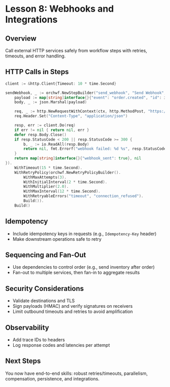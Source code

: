 # Lesson 8: Webhooks and Integrations

## Overview

Call external HTTP services safely from workflow steps with retries, timeouts, and error handling.

## HTTP Calls in Steps

```go
client := &http.Client{Timeout: 10 * time.Second}

sendWebhook, _ := orchwf.NewStepBuilder("send_webhook", "Send Webhook", func(ctx context.Context, input map[string]interface{}) (map[string]interface{}, error) {
    payload := map[string]interface{}{"event": "order.created", "id": input["order_id"]}
    body, _ := json.Marshal(payload)

    req, _ := http.NewRequestWithContext(ctx, http.MethodPost, "https://httpbin.org/post", bytes.NewReader(body))
    req.Header.Set("Content-Type", "application/json")

    resp, err := client.Do(req)
    if err != nil { return nil, err }
    defer resp.Body.Close()
    if resp.StatusCode < 200 || resp.StatusCode >= 300 {
        b, _ := io.ReadAll(resp.Body)
        return nil, fmt.Errorf("webhook failed: %d %s", resp.StatusCode, string(b))
    }
    return map[string]interface{}{"webhook_sent": true}, nil
}).
    WithTimeout(15 * time.Second).
    WithRetryPolicy(orchwf.NewRetryPolicyBuilder().
        WithMaxAttempts(3).
        WithInitialInterval(2 * time.Second).
        WithMultiplier(2.0).
        WithMaxInterval(12 * time.Second).
        WithRetryableErrors("timeout", "connection_refused").
        Build()).
    Build()
```

## Idempotency

- Include idempotency keys in requests (e.g., `Idempotency-Key` header)
- Make downstream operations safe to retry

## Sequencing and Fan-Out

- Use dependencies to control order (e.g., send inventory after order)
- Fan-out to multiple services, then fan-in to aggregate results

## Security Considerations

- Validate destinations and TLS
- Sign payloads (HMAC) and verify signatures on receivers
- Limit outbound timeouts and retries to avoid amplification

## Observability

- Add trace IDs to headers
- Log response codes and latencies per attempt

## Next Steps
You now have end-to-end skills: robust retries/timeouts, parallelism, compensation, persistence, and integrations.


